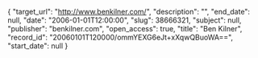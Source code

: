 {
  "target_url": "http://www.benkilner.com/", 
  "description": "", 
  "end_date": null, 
  "date": "2006-01-01T12:00:00", 
  "slug": 38666321, 
  "subject": null, 
  "publisher": "benkilner.com", 
  "open_access": true, 
  "title": "Ben Kilner", 
  "record_id": "20060101T120000/ommYEXG6eJt+xXqwQBuoWA==", 
  "start_date": null
}

